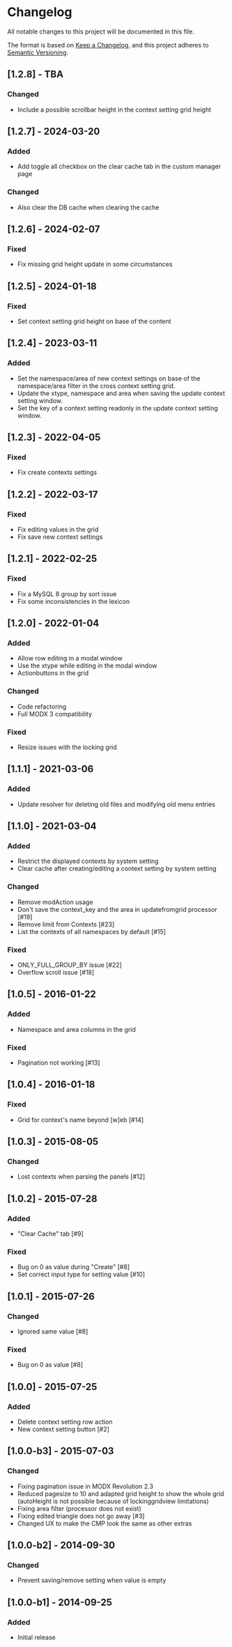 # Changelog

All notable changes to this project will be documented in this file.

The format is based on [Keep a Changelog](https://keepachangelog.com/en/1.1.0/),
and this project adheres to [Semantic Versioning](https://semver.org/spec/v2.0.0.html).

## [1.2.8] - TBA

### Changed

- Include a possible scrollbar height in the context setting grid height

## [1.2.7] - 2024-03-20

### Added

- Add toggle all checkbox on the clear cache tab in the custom manager page

### Changed

- Also clear the DB cache when clearing the cache

## [1.2.6] - 2024-02-07

### Fixed

- Fix missing grid height update in some circumstances

## [1.2.5] - 2024-01-18

### Fixed

- Set context setting grid height on base of the content

## [1.2.4] - 2023-03-11

### Added

- Set the namespace/area of new context settings on base of the namespace/area filter in the cross context setting grid.
- Update the xtype, namespace and area when saving the update context setting window.
- Set the key of a context setting readonly in the update context setting window.

## [1.2.3] - 2022-04-05

### Fixed

- Fix create contexts settings

## [1.2.2] - 2022-03-17

### Fixed

- Fix editing values in the grid
- Fix save new context settings

## [1.2.1] - 2022-02-25

### Fixed

- Fix a MySQL 8 group by sort issue
- Fix some inconsistencies in the lexicon

## [1.2.0] - 2022-01-04

### Added

- Allow row editing in a modal window
- Use the xtype while editing in the modal window
- Actionbuttons in the grid

### Changed

- Code refactoring
- Full MODX 3 compatibility

### Fixed

- Resize issues with the locking grid

## [1.1.1] - 2021-03-06

### Added

- Update resolver for deleting old files and modifying old menu entries

## [1.1.0] - 2021-03-04

### Added

- Restrict the displayed contexts by system setting
- Clear cache after creating/editing a context setting by system setting

### Changed

- Remove modAction usage
- Don't save the context_key and the area in updatefromgrid processor [#19]
- Remove limit from Contexts [#23]
- List the contexts of all namespaces by default [#15]

### Fixed

- ONLY_FULL_GROUP_BY issue [#22]
- Overflow scroll issue [#18]


## [1.0.5] - 2016-01-22

### Added

- Namespace and area columns in the grid

### Fixed

- Pagination not working [#13]

## [1.0.4] - 2016-01-18

### Fixed

- Grid for context's name beyond [w]eb [#14]

## [1.0.3] - 2015-08-05

### Changed

- Lost contexts when parsing the panels [#12]

## [1.0.2] - 2015-07-28

### Added

- "Clear Cache" tab [#9]

### Fixed

- Bug on 0 as value during "Create" [#8]
- Set correct input type for setting value [#10]

## [1.0.1] - 2015-07-26

### Changed

- Ignored same value [#8]

### Fixed

- Bug on 0 as value [#8]

## [1.0.0] - 2015-07-25

### Added

- Delete context setting row action
- New context setting button [#2]

## [1.0.0-b3] - 2015-07-03

### Changed

- Fixing pagination issue in MODX Revolution 2.3
- Reduced pagesize to 10 and adapted grid height to show the whole grid (autoHeight is not possible because of lockinggridview limitations)
- Fixing area filter (processor does not exist)
- Fixing edited triangle does not go away [#3]
- Changed UX to make the CMP look the same as other extras

## [1.0.0-b2] - 2014-09-30

### Changed

- Prevent saving/remove setting when value is empty

## [1.0.0-b1] - 2014-09-25

### Added

- Initial release
